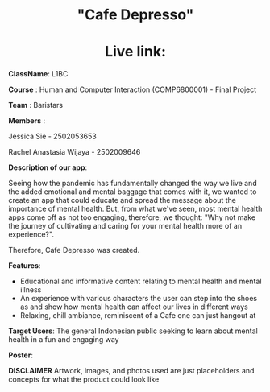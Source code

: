    <h1 align="center">"Cafe Depresso"</h1> 
   <h1 align="center">Live link:</h1>
   
   **ClassName**: L1BC
   
   **Course**   : Human and Computer Interaction (COMP6800001) - Final Project
   
   **Team**     : Baristars
   
   **Members**  :
        
   Jessica Sie - 2502053653
        
   Rachel Anastasia Wijaya - 2502009646
          
   **Description of our app**:
       
   Seeing how the pandemic has fundamentally changed the way we live and the added emotional and mental baggage that comes with it, we wanted to create an app that could educate     and spread the message about the importance of mental health. But, from what we've seen, most mental health apps come off as not too engaging, therefore, we thought: "Why       not make the journey of cultivating and caring for your mental health more of an experience?". 

   Therefore, Cafe Depresso was created.
       
   **Features**:
      
   - Educational and informative content relating to mental health and mental illness
   - An experience with various characters the user can step into the shoes as and show how mental health can affect our lives in different ways
   - Relaxing, chill ambiance, reminiscent of a Cafe one can just hangout at
       
   **Target Users**:
   The general Indonesian public seeking to learn about mental health in a fun and engaging way
       
   **Poster**:

   **DISCLAIMER**
   Artwork, images, and photos used are just placeholders and concepts for what the product could look like
   
       
       
